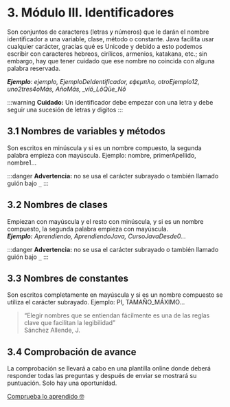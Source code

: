 # 3. Módulo III. Identificadores

Son conjuntos de caracteres (letras y números) que le darán el nombre identificador a una variable, clase, método o constante. Java facilita usar cualquier carácter, gracias qué es Unicode y debido a esto podemos escribir con caracteres hebreos, cirílicos, armenios, katakana, etc.; sin embargo, hay que tener cuidado que ese nombre no coincida con alguna palabra reservada. 

***Ejemplo**: ejemplo, EjemploDeIdentificador, εϕεμπλο, otroEjemplo12, uno2tres4oMás, AñoMás, _víó_LôQüe_Nô*

:::warning
**Cuidado:** Un identificador debe empezar con una letra y debe seguir una sucesión de letras y dígitos
:::

## 3.1 Nombres de variables y métodos

Son escritos en minúscula y si es un nombre compuesto, la segunda palabra empieza con mayúscula. Ejemplo: nombre, primerApellido, nombre1…

:::danger
**Advertencia:** no se usa el carácter subrayado o también llamado guión bajo  `_`
:::

## 3.2 Nombres de clases

Empiezan con mayúscula y el resto con minúscula, y si es un nombre compuesto, la segunda palabra empieza con mayúscula.  
***Ejemplo:** Aprendiendo, AprendiendoJava, CursoJavaDesde0...*

:::danger
**Advertencia:** no se usa el carácter subrayado o también llamado guión bajo  `_`
:::

## 3.3 Nombres de constantes

Son escritos completamente en mayúscula y si es un nombre compuesto se utiliza el carácter subrayado. Ejemplo: PI, TAMAÑO_MÁXIMO…

>“Elegir nombres que se entiendan fácilmente es una de las reglas clave que facilitan la legibilidad”   
>Sánchez Allende, J.

## 3.4 Comprobación de avance

La comprobación se llevará a cabo en una plantilla online donde deberá responder todas las preguntas y después de enviar se mostrará su puntuación. Solo hay una oportunidad.

[Comprueba lo aprendido 🤓](https://forms.gle/qNxdjhEYnN7F8aV4A)
